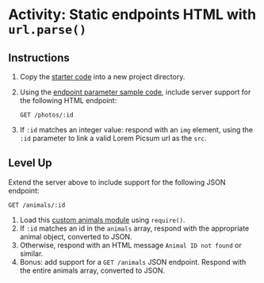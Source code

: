 # Activity: Static endpoints HTML with `url.parse()`
## Instructions
1. Copy the [starter code](starter/server.js) into a new project directory.
2. Using the [endpoint parameter sample code](../4-path-params.js), include server support for the following HTML endpoint:
    
    ```
    GET /photos/:id
    ```

3. If `:id` matches an integer value: respond with an `img` element, using the `:id` parameter to link a valid Lorem Picsum url as the `src`.

## Level Up
Extend the server above to include support for the following JSON endpoint:

```
GET /animals/:id
```

1. Load this [custom animals module](level-up/animals.js) using `require()`.
2. If `:id` matches an id in the `animals` array, respond with the appropriate animal object, converted to JSON.
3. Otherwise, respond with an HTML message `Animal ID not found` or similar.
4. Bonus: add support for a `GET /animals` JSON endpoint. Respond with the entire animals array, converted to JSON.